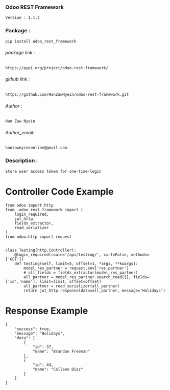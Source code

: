 ### Odoo REST Framework

    Version : 1.1.2

### Package :

    pip install odoo_rest_framework

###### package link :

    https://pypi.org/project/odoo-rest-framework/

###### github link :

    https://github.com/HanZawNyein/odoo-rest-framework.git

###### Author :

    Han Zaw Nyein

###### Author_email:

    hanzawnyineonline@gmail.com

### Description :

    Store user access token for one-time-login

# Controller Code Example

    from odoo import http
    from .odoo_rest_framework import (
        login_required,
        jwt_http,
        fields_extractor,
        read_serializer
    )
    from odoo.http import request


    class Testing(http.Controller):
        @login_required(route='/api/testing/', csrf=False, methods=['GET'])
        def testing(self, limit=5, offset=1, *args, **kwargs):
            model_res_partner = request.env['res.partner']
            # all_fields = fields_extractor(model_res_partner)
            all_partner = model_res_partner.search_read([], fields=['id','name'], limit=limit, offset=offset)
            all_partner = read_serializer(all_partner)
            return jwt_http.response(data=all_partner, message='Holidays')


# Response Example
    {
        "success": true,
        "message": "Holidays",
        "data": [
            {
                "id": 37,
                "name": "Brandon Freeman"
            },
            {
                "id": 44,
                "name": "Colleen Diaz"
            }
        ]
    }